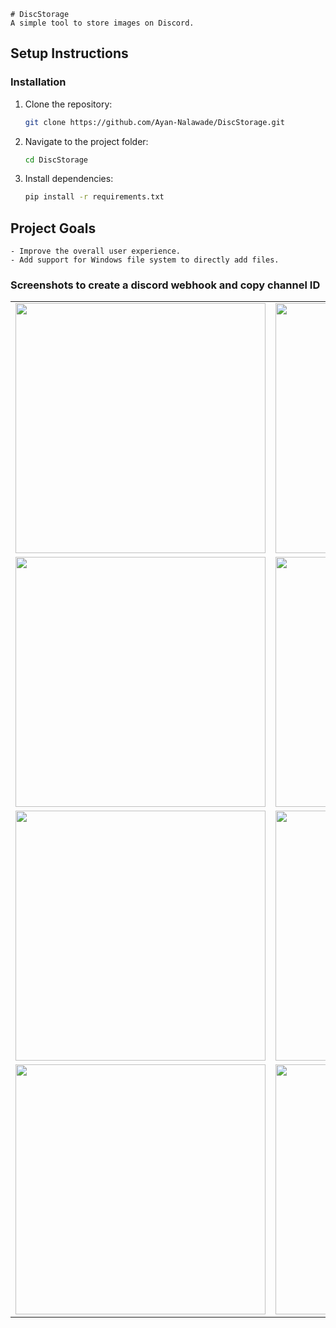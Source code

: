 ```
# DiscStorage
A simple tool to store images on Discord.
```

## Setup Instructions

### Installation
1. Clone the repository:
   ```bash
   git clone https://github.com/Ayan-Nalawade/DiscStorage.git
   ```
2. Navigate to the project folder:
   ```bash
   cd DiscStorage
   ```
3. Install dependencies:
   ```bash
   pip install -r requirements.txt
   ```


## Project Goals
```
- Improve the overall user experience.
- Add support for Windows file system to directly add files.
```



### Screenshots to create a discord webhook and copy channel ID

<table>
  <tr>
    <td><img src="https://github.com/user-attachments/assets/77df4383-d303-41f6-837d-fcc932405cd6" width="400"></td>
    <td><img src="https://github.com/user-attachments/assets/76c4ca53-cdb3-4350-a924-023697893890" width="400"></td>
  </tr>
  <tr>
    <td><img src="https://github.com/user-attachments/assets/521d6acd-d86f-494b-8237-562c46aa349a" width="400"></td>
    <td><img src="https://github.com/user-attachments/assets/54c449d2-4f0a-49ac-953d-56796211e3ae" width="400"></td>
  </tr>
  <tr>
    <td><img src="https://github.com/user-attachments/assets/bce64565-7874-44bd-961d-c976daea06ed" width="400"></td>
    <td><img src="https://github.com/user-attachments/assets/633e9a11-8b46-4c0c-b576-83310af18167" width="400"></td>
  </tr>
  <tr>
    <td><img src="https://github.com/user-attachments/assets/b3221539-2bfe-4d28-ae0f-0e12a127c69a" width="400"></td>
    <td><img src="https://github.com/user-attachments/assets/22e4069f-5aef-4d3e-9d3f-8bd4010d0f39" width="400"></td>
  </tr>
</table>
